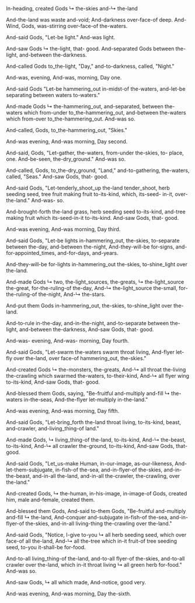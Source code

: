 In-heading, created Gods ↳ the-skies and-↳ the-land

And-the-land was waste and-void; 
And-darkness over-face-of deep.
And-Wind, Gods, was-stirring over-face-of the-waters.

And-said Gods, "Let-be light."
And-was light.

And-saw Gods ↳ the-light, that- good. 
And-separated Gods between the-light, and-between the-darkness.

And-called Gods to_the-light, "Day,"
and-to-darkness, called, "Night."

And-was, evening, 
And-was, morning, 
Day one.

And-said Gods "Let-be hammering_out in-midst-of the-waters,
and-let-be separating between waters to-waters."

And-made Gods ↳ the-hammering_out, 
and-separated, between the-waters which from-under to_the-hammering_out, and-between the-waters which from-over to_the-hammering_out. 
And-was so.

And-called, Gods, to_the-hammering_out, "Skies."

And-was evening, 
And-was morning, 
Day second.

And-said, Gods, "Let-gather, the-waters, from-under the-skies, to- place, one.
And-be-seen, the-dry_ground."
And-was so.

And-called, Gods, to_the-dry_ground, "Land,"
and-to-gathering, the-waters, called, "Seas."
And-saw Gods, that- good.

And-said Gods, "Let-tenderly_shoot_up the-land tender_shoot, herb seeding seed, tree fruit making fruit to-its-kind, which, its-seed- in-it, over- the-land." 
And-was- so.

And-brought-forth the-land grass, herb seeding seed to-its-kind, and-tree making fruit which its-seed-in-it to-its-kind. 
And-saw Gods, that- good.

And-was evening, 
And-was morning, 
Day third.

And-said Gods, "Let-be lights in-hammering_out, the-skies, to-separate between the-day, and-between the-night, 
And-they-will-be for-signs, and-for-appointed_times, and-for-days, and-years.

And-they-will-be for-lights in-hammering_out the-skies, to-shine_light over the-land.

And-made Gods ↳ two, the-light_sources, the-greats, 
↳ the-light_source the-great, for-the-ruling-of the-day, 
And-↳ the-light_source the-small, for-the-ruling-of the-night, 
And-↳ the-stars.

And-put them Gods in-hammering_out, the-skies, to-shine_light over the-land.

And-to-rule in-the-day, and-in-the-night, 
and-to-separate between the-light, and-between the-darkness, 
And-saw Gods, that- good.

And-was- evening, 
And-was- morning, 
Day fourth.

And-said Gods, "Let-swarm the-waters swarm throat living, 
And-flyer let-fly over the-land, over face-of hammering_out, the-skies."

And-created Gods ↳ the-monsters, the-greats, 
And-↳ all throat the-living the-crawling which swarmed the-waters, to-their-kind, 
And-↳ all flyer wing to-its-kind, 
And-saw Gods, that- good.

And-blessed them Gods, saying, "Be-fruitful and-multiply and-fill ↳ the-waters in-the-seas, 
And-the-flyer let-multiply in-the-land."

And-was evening, 
And-was morning, 
Day fifth.

And-said Gods, "Let-bring_forth the-land throat living, to-its-kind, beast, and-crawler, and-living_thing-of land."

And-made Gods, ↳ living_thing-of the-land, to-its-kind, 
And-↳ the-beast, to-its-kind, 
And-↳ all crawler the-ground, to-its-kind, 
And-saw Gods, that- good.

And-said Gods, "Let_us-make Human, in-our-image, as-our-likeness, 
And-let-them-subjugate, in-fish-of the-sea, and-in-flyer-of the-skies, and-in-the-beast, and-in-all the-land, and-in-all the-crawler, the-crawling, over the-land."

And-created Gods, ↳ the-human, in-his-image,
in-image-of Gods, created him, 
male and-female, created them.

And-blessed them Gods, 
And-said to-them Gods, "Be-fruitful and-multiply and-fill ↳ the-land, 
And-conquer and-subjugate in-fish-of the-sea, and-in-flyer-of the-skies, and-in-all living-thing the-crawling over the-land."

And-said Gods, "Notice, I-give to-you ↳ all herb seeding seed, which over face-of all the-land, 
And-↳ all the-tree which in-it fruit-of tree seeding seed, to-you it-shall-be for-food.

And-to-all living_thing-of the-land, and-to-all flyer-of the-skies, and-to-all crawler over the-land, which in-it throat living ↳ all green herb for-food." 
And-was so.

And-saw Gods, ↳ all which made, 
And-notice, good very.

And-was evening, 
And-was morning, 
Day the-sixth.
